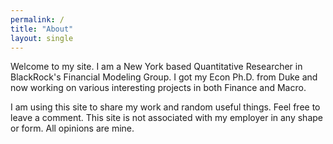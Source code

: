 ```yaml
---
permalink: /
title: "About"
layout: single
---
```


Welcome to my site. I am a New York based Quantitative Researcher in BlackRock's Financial Modeling Group. I got my Econ Ph.D. from Duke and now working on various interesting projects in both Finance and Macro.

I am using this site to share my work and random useful things. Feel free to leave a comment. This site is not associated with my employer in any shape or form. All opinions are mine.
